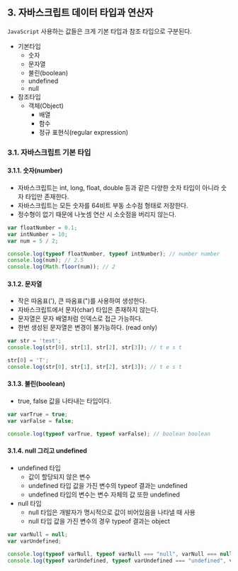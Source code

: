 
## 3. 자바스크립트 데이터 타입과 연산자

`JavaScript` 사용하는 값들은 크게 기본 타입과 참조 타입으로 구분된다.

* 기본타입
    * 숫자
    * 문자열
    * 불린(boolean)
    * undefined
    * null
* 참조타입
    * 객체(Object)
        * 배열
        * 함수
        * 정규 표현식(regular expression)

### 3.1. 자바스크립트 기본 타입

#### 3.1.1. 숫자(number)

* 자바스크립트는 int, long, float, double 등과 같은 다양한 숫자 타입이 아니라 숫자 타입만 존재한다.
* 자바스크립트는 모든 숫자를 64비트 부동 소수점 형태로 저장한다.
* 정수형이 없기 때문에 나눗셈 연산 시 소숫점을 버리지 않는다.

```javascript
var floatNumber = 0.1;
var intNumber = 10;
var num = 5 / 2;

console.log(typeof floatNumber, typeof intNumber); // number number
console.log(num); // 2.5
console.log(Math.floor(num)); // 2
```

#### 3.1.2. 문자열

* 작은 따옴표('), 큰 따옴표(")를 사용하여 생성한다.
* 자바스크립트에서 문자(char) 타입은 존재하지 않는다.
* 문자열은 문자 배열처럼 인덱스로 접근 가능하다.
* 한번 생성된 문자열은 변경이 불가능하다. (read only)

```javascript
var str = 'test';
console.log(str[0], str[1], str[2], str[3]); // t e s t

str[0] = 'T';
console.log(str[0], str[1], str[2], str[3]); // t e s t
```

#### 3.1.3. 불린(boolean)

* true, false 값을 나타내는 타입이다.

```javascript
var varTrue = true;
var varFalse = false;

console.log(typeof varTrue, typeof varFalse); // boolean boolean
```

#### 3.1.4. null 그리고 undefined

* undefined 타입
    * 값이 할당되지 않은 변수
    * undefined 타입 값을 가진 변수의 typeof 결과는 undefined
    * undefined 타입의 변수는 변수 자체의 값 또한 undefined
* null 타입 
    * null 타입은 개발자가 명시적으로 값이 비어있음을 나타낼 때 사용
    * null 타입 값을 가진 변수의 경우 typeof 결과는 object

```javascript
var varNull = null;
var varUndefined;

console.log(typeof varNull, typeof varNull === "null", varNull === null); // object false true
console.log(typeof varUndefined, typeof varUndefined === "undefined", varUndefined === undefined); // undefined true true
```